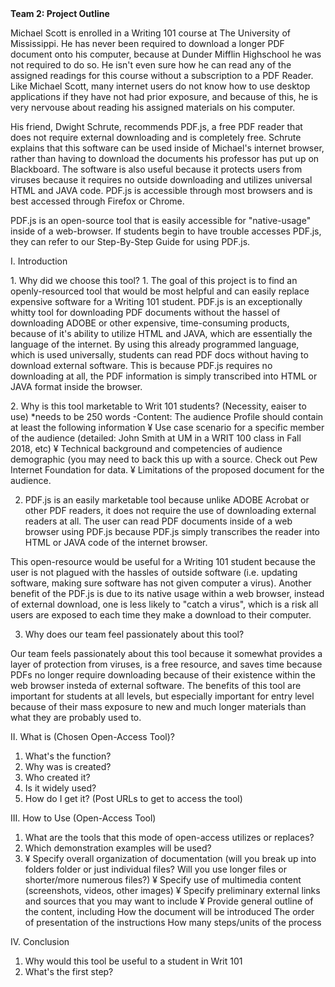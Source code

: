 <b>
Team 2: Project Outline
</b>
<p>
Michael Scott is enrolled in a Writing 101 course at The University of Mississippi. He has never been required to download a longer PDF document onto his computer, because at Dunder Mifflin Highschool he was not required to do so. He isn't even sure how he can read any of the assigned readings for this course without a subscription to a PDF Reader. Like Michael Scott, many internet users do not know how to use desktop applications if they have not had prior exposure, and because of this, he is very nervouse about reading his assigned materials on his computer. 

His friend, Dwight Schrute, recommends PDF.js, a free PDF reader that does not require external downloading and is completely free. Schrute explains that this software can be used inside of Michael's internet browser, rather than having to download the documents his professor has put up on Blackboard. The software is also useful because it protects users from viruses because it requires no outside downloading and utilizes universal HTML and JAVA code. PDF.js is accessible through most browsers and is best accessed through Firefox or Chrome. 

PDF.js is an open-source tool that is easily accessible for "native-usage" inside of a web-browser. If students begin to have trouble accesses PDF.js, they can refer to our Step-By-Step Guide for using PDF.js. 
</p>
<p>
I. Introduction
</p>
<p>
  1. Why did we choose this tool?
  1. The goal of this project is to find an openly-resourced tool that would be most helpful and can easily replace expensive software for a Writing 101 student. PDF.js is an exceptionally whitty tool for downloading PDF documents without the hassel of downloading ADOBE or other expensive, time-consuming products, because of it's ability to utilize HTML and JAVA, which are essentially the language of the internet. By using this already programmed language, which is used universally, students can read PDF docs without having to download external software. This is because PDF.js requires no downloading at all, the PDF information is simply transcribed into HTML or JAVA format inside the browser. 
  </p>
  <p>
  2. Why is this tool marketable to Writ 101 students? (Necessity, eaiser to use) *needs to be 250 words 
       -Content: The audience Profile should contain at least the following information
¥	Use case scenario for a specific member of the audience (detailed: John Smith at UM in a WRIT 100 class in Fall 2018, etc)
¥	Technical background and competencies of audience demographic (you may need to back this up with a source. Check out Pew Internet Foundation for data.
¥	Limitations of the proposed document for the audience.

2. PDF.js is an easily marketable tool because unlike ADOBE Acrobat or other PDF readers, it does not require the use of downloading external readers at all. The user can read PDF documents inside of a web browser using PDF.js because PDF.js simply transcribes the reader into HTML or JAVA code of the internet browser. 

This open-resource would be useful for a Writing 101 student because the user is not plagued with the hassles of outside software (i.e. updating software, making sure software has not given computer a virus). Another benefit of the PDF.js is due to its native usage within a web browser, instead of external download, one is less likely to "catch a virus", which is a risk all users are exposed to each time they make a download to their computer. 
</p>

  3. Why does our team feel passionately about this tool?
  
  Our team feels passionately about this tool because it somewhat provides a layer of protection from viruses, is a free resource, and saves time because PDFs no longer require downloading because of their existence within the web browser insteda of external software. The benefits of this tool are important for students at all levels, but especially important for entry level because of their mass exposure to new and much longer materials than what they are probably used to. 

II. What is (Chosen Open-Access Tool)?
  1. What's the function?
  2. Why was is created?  
  3. Who created it?
  4. Is it widely used?
  5. How do I get it? (Post URLs to get to access the tool)

III. How to Use (Open-Access Tool)
  1. What are the tools that this mode of open-access utilizes or replaces?
  2. Which demonstration examples will be used?
  3. ¥	Specify overall organization of documentation (will you break up into folders folder or just individual files? Will you use longer files or shorter/more numerous files?)
¥	Specify use of multimedia content (screenshots, videos, other images)
¥	Specify preliminary external links and sources that you may want to include
¥	Provide general outline of the content, including
	How the document will be introduced
	The order of presentation of the instructions
	How many steps/units of the process

                                                                  
IV. Conclusion
  1. Why would this tool be useful to a student in Writ 101
  2. What's the first step?
  </p>
